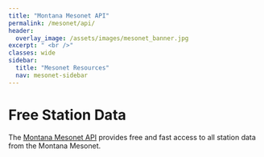 ```yaml
---
title: "Montana Mesonet API"
permalink: /mesonet/api/
header:
  overlay_image: /assets/images/mesonet_banner.jpg
excerpt: " <br />"
classes: wide
sidebar:
  title: "Mesonet Resources"
  nav: mesonet-sidebar
---
```

# Free Station Data
The [Montana Mesonet API](https://mesonet.climate.umt.edu/api/v2/docs) provides free and fast access to all station data from the Montana Mesonet. 